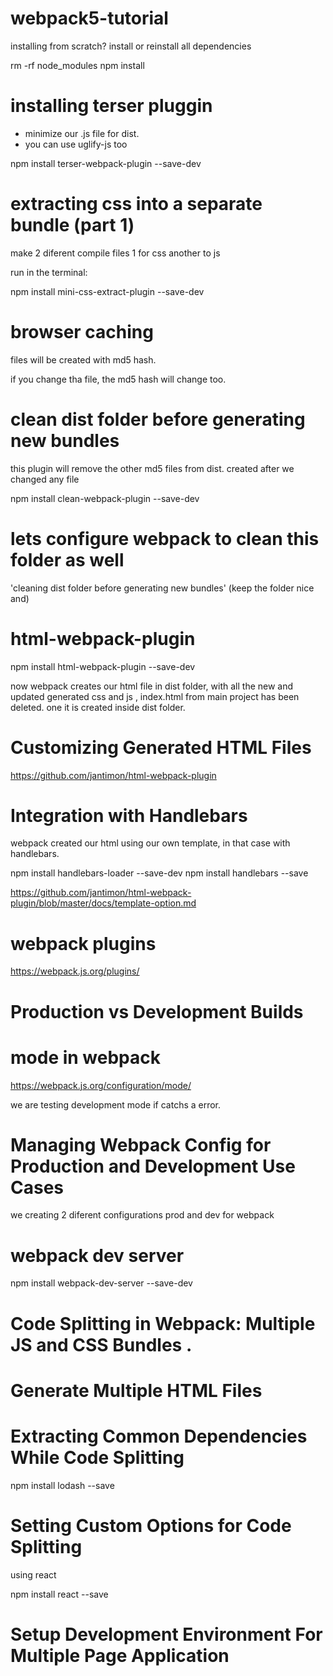 # webpack5-tutorial

installing from scratch? install or reinstall all dependencies 

rm -rf node_modules
npm install




# installing terser pluggin

- minimize our .js file for dist.
- you can use uglify-js too

npm install terser-webpack-plugin --save-dev


# extracting css into a separate bundle (part 1)

make 2 diferent compile files 1 for css another to js

run in the terminal:

npm install mini-css-extract-plugin --save-dev


# browser caching 

files will be created with md5 hash.

if you change tha file, the md5 hash will change too.

# clean dist folder before generating new bundles

this plugin will remove the other md5 files from dist. created after we changed any file

npm install clean-webpack-plugin --save-dev

# lets configure webpack to clean this folder as well

'cleaning dist folder before generating new bundles'   (keep the folder nice and)


# html-webpack-plugin

npm install html-webpack-plugin --save-dev

now webpack creates our html file in dist folder, with all the new and updated generated css and js , index.html from main project has been deleted. one it is created inside dist folder.

# Customizing Generated HTML Files

https://github.com/jantimon/html-webpack-plugin


# Integration with Handlebars

webpack created our html using our own template, in that case with handlebars. 

npm install handlebars-loader --save-dev
npm install handlebars --save

https://github.com/jantimon/html-webpack-plugin/blob/master/docs/template-option.md


# webpack plugins

https://webpack.js.org/plugins/


# Production vs Development Builds

# mode in webpack

https://webpack.js.org/configuration/mode/

we are testing development mode if catchs a error.

# Managing Webpack Config for Production and  Development Use Cases

we creating 2 diferent configurations prod and dev for webpack


# webpack dev server

npm install webpack-dev-server --save-dev


# Code Splitting in Webpack: Multiple JS and CSS Bundles .

# Generate Multiple HTML Files


# Extracting Common Dependencies While Code Splitting

npm install lodash --save

# Setting Custom Options for Code Splitting

using react

npm install react --save


# Setup Development Environment For Multiple Page Application